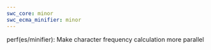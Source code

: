 ```yaml
---
swc_core: minor
swc_ecma_minifier: minor
---
```


perf(es/minifier): Make character frequency calculation more parallel
